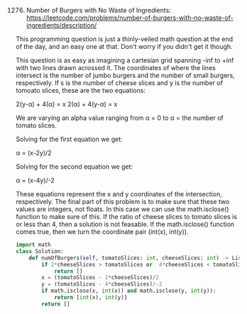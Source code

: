 1276. Number of Burgers with No Waste of Ingredients: https://leetcode.com/problems/number-of-burgers-with-no-waste-of-ingredients/description/

This programming question is just a thinly-veiled math question at the end of the day, and an easy one at that.  Don't worry if you didn't
get it though.  

This question is as easy as imagining a cartesian grid spanning -inf to +inf with two lines drawn acrossed it.  The 
coordinates of where the lines intersect is the number of jumbo burgers and the number of small burgers, respectively.  If s is the number of 
cheese slices and y is the number of tomoato slices, these are the two equations:

2(y-α) + 4(α) = x
2(α) + 4(y-α) = x

We are varying an alpha value ranging from α = 0 to α = the number of tomato slices.

Solving for the first equation we get:

α = (x-2y)/2

Solving for the second equation we get:

α = (x-4y)/-2

These equations represent the x and y coordinates of the intersection, respectively.  The final part of this problem is to make sure that
these two values are integers, not floats.  In this case we can use the math.isclose() function to make sure of this.  If the ratio of 
cheese slices to tomato slices is or less than 4, then a solution is not feasable.  If the math.isclose() function comes true, then we 
turn the coordinate pair (int(x), int(y)).


```python
import math
class Solution:
    def numOfBurgers(self, tomatoSlices: int, cheeseSlices: int) -> List[int]:
        if 2*cheeseSlices > tomatoSlices or  4*cheeseSlices < tomatoSlices:
            return []
        x = (tomatoSlices - 2*cheeseSlices)/2
        y = (tomatoSlices - 4*cheeseSlices)/-2
        if math.isclose(x, int(x)) and math.isclose(y, int(y)):
            return [int(x), int(y)]
        return []
```
